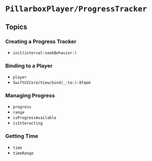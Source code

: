 # ``PillarboxPlayer/ProgressTracker``

## Topics

### Creating a Progress Tracker

- ``init(interval:seekBehavior:)``

### Binding to a Player

- ``player``
- ``SwiftUICore/View/bind(_:to:)-8fqem``

### Managing Progress

- ``progress``
- ``range``
- ``isProgressAvailable``
- ``isInteracting``

### Getting Time

- ``time``
- ``timeRange``
